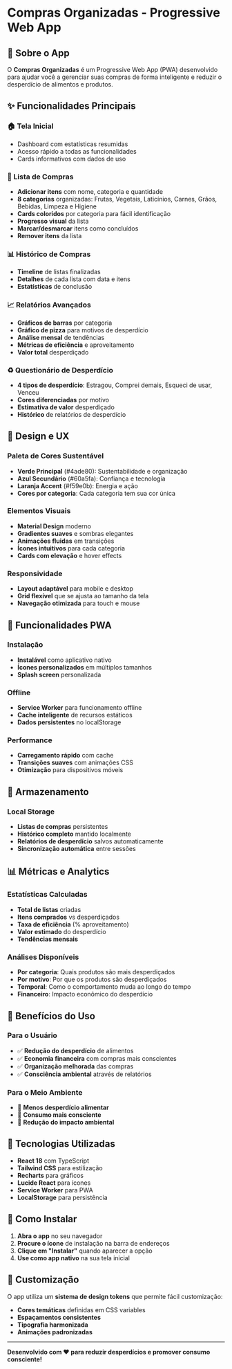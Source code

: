# Compras Organizadas - Progressive Web App

## 📱 Sobre o App

O **Compras Organizadas** é um Progressive Web App (PWA) desenvolvido para ajudar você a gerenciar suas compras de forma inteligente e reduzir o desperdício de alimentos e produtos.

## ✨ Funcionalidades Principais

### 🏠 Tela Inicial
- Dashboard com estatísticas resumidas
- Acesso rápido a todas as funcionalidades
- Cards informativos com dados de uso

### 🛒 Lista de Compras
- **Adicionar itens** com nome, categoria e quantidade
- **8 categorias** organizadas: Frutas, Vegetais, Laticínios, Carnes, Grãos, Bebidas, Limpeza e Higiene
- **Cards coloridos** por categoria para fácil identificação
- **Progresso visual** da lista
- **Marcar/desmarcar** itens como concluídos
- **Remover itens** da lista

### 📊 Histórico de Compras
- **Timeline** de listas finalizadas
- **Detalhes** de cada lista com data e itens
- **Estatísticas** de conclusão

### 📈 Relatórios Avançados
- **Gráficos de barras** por categoria
- **Gráfico de pizza** para motivos de desperdício
- **Análise mensal** de tendências
- **Métricas de eficiência** e aproveitamento
- **Valor total** desperdiçado

### ♻️ Questionário de Desperdício
- **4 tipos de desperdício**: Estragou, Comprei demais, Esqueci de usar, Venceu
- **Cores diferenciadas** por motivo
- **Estimativa de valor** desperdiçado
- **Histórico** de relatórios de desperdício

## 🎨 Design e UX

### Paleta de Cores Sustentável
- **Verde Principal** (#4ade80): Sustentabilidade e organização
- **Azul Secundário** (#60a5fa): Confiança e tecnologia
- **Laranja Accent** (#f59e0b): Energia e ação
- **Cores por categoria**: Cada categoria tem sua cor única

### Elementos Visuais
- **Material Design** moderno
- **Gradientes suaves** e sombras elegantes
- **Animações fluidas** em transições
- **Ícones intuitivos** para cada categoria
- **Cards com elevação** e hover effects

### Responsividade
- **Layout adaptável** para mobile e desktop
- **Grid flexível** que se ajusta ao tamanho da tela
- **Navegação otimizada** para touch e mouse

## 🚀 Funcionalidades PWA

### Instalação
- **Instalável** como aplicativo nativo
- **Ícones personalizados** em múltiplos tamanhos
- **Splash screen** personalizada

### Offline
- **Service Worker** para funcionamento offline
- **Cache inteligente** de recursos estáticos
- **Dados persistentes** no localStorage

### Performance
- **Carregamento rápido** com cache
- **Transições suaves** com animações CSS
- **Otimização** para dispositivos móveis

## 💾 Armazenamento

### Local Storage
- **Listas de compras** persistentes
- **Histórico completo** mantido localmente
- **Relatórios de desperdício** salvos automaticamente
- **Sincronização automática** entre sessões

## 📊 Métricas e Analytics

### Estatísticas Calculadas
- **Total de listas** criadas
- **Itens comprados** vs desperdiçados
- **Taxa de eficiência** (% aproveitamento)
- **Valor estimado** do desperdício
- **Tendências mensais**

### Análises Disponíveis
- **Por categoria**: Quais produtos são mais desperdiçados
- **Por motivo**: Por que os produtos são desperdiçados
- **Temporal**: Como o comportamento muda ao longo do tempo
- **Financeiro**: Impacto econômico do desperdício

## 🎯 Benefícios do Uso

### Para o Usuário
- ✅ **Redução do desperdício** de alimentos
- ✅ **Economia financeira** com compras mais conscientes
- ✅ **Organização melhorada** das compras
- ✅ **Consciência ambiental** através de relatórios

### Para o Meio Ambiente
- 🌱 **Menos desperdício alimentar**
- 🌱 **Consumo mais consciente**
- 🌱 **Redução do impacto ambiental**

## 🔧 Tecnologias Utilizadas

- **React 18** com TypeScript
- **Tailwind CSS** para estilização
- **Recharts** para gráficos
- **Lucide React** para ícones
- **Service Worker** para PWA
- **LocalStorage** para persistência

## 📱 Como Instalar

1. **Abra o app** no seu navegador
2. **Procure o ícone** de instalação na barra de endereços
3. **Clique em "Instalar"** quando aparecer a opção
4. **Use como app nativo** na sua tela inicial

## 🎨 Customização

O app utiliza um **sistema de design tokens** que permite fácil customização:
- **Cores temáticas** definidas em CSS variables
- **Espaçamentos consistentes**
- **Tipografia harmonizada**
- **Animações padronizadas**

---

**Desenvolvido com ❤️ para reduzir desperdícios e promover consumo consciente!**